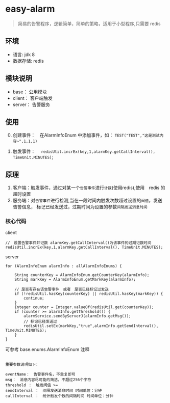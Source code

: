# easy-alarm

> 简易的告警程序，逻辑简单，简单的策略，适用于小型程序,只需要 redis
## 环境
- 语言: jdk 8
- 数据存储: redis

## 模块说明
* base： 公用模块
* client： 客户端触发
* server： 告警服务

## 使用
0. 创建事件：　在AlarmInfoEnum 中添加事件，如：   `TEST("TEST","这是测试内容~",1,1,1)`

1. 触发事件：　
`redisUtil.incrEx(key,1,alarmKey.getCallInterval(), TimeUnit.MINUTES)`;

## 原理
1. 客户端：触发事件，通过对某一个`告警事件`进行`计数`(使用redis),使用　redis 的超时设置
2. 服务端：对`告警事件`进行检测,当在一段时间内触发次数超过设置的`阀值`，发送告警信息，
标记已经发送过，过期时间为设置的参数`间隔发送消息时间`

### 核心代码
client
```$java
//　设置告警事件并记数 alarmKey.getCallInterval()为该事件的过期记数时间
redisUtil.incrEx(key,1,alarmKey.getCallInterval(), TimeUnit.MINUTES);
```
server
```$java
for (AlarmInfoEnum alarmInfo : allAlarmInfoEnums) {

    String counterKey = AlarmInfoEnum.getCounterKey(alarmInfo);
    String markKey = AlarmInfoEnum.getMarkKey(alarmInfo);

    // 是否有存在该告警事件　或者　是否已经标记过发送　
    if (!redisUtil.hasKey(counterKey) || redisUtil.hasKey(markKey)) {
        continue;
    }
    Integer counter = Integer.valueOf(redisUtil.get(counterKey));
    if (counter >= alarmInfo.getThreshold()) {
        alarmService.sendByServerJ(alarmInfo.getMsg()); 
        // 标记已经发送过
        redisUtil.setEx(markKey,"true",alarmInfo.getSendInterval(), TimeUnit.MINUTES);
    }
}
```

可参考 base.enums.AlarmInfoEnum 注释
```$java

重要参数说明如下:

eventName：　告警事件名，不重复即可
msg：　消息内容尽可能的简洁，不超过256个字符
threshold ：　触发阀值 >=
sendInterval ：　间隔发送消息时间 时间单位：分钟
callInterval ：　统计触发个数的间隔时间 时间单位：分钟

```
